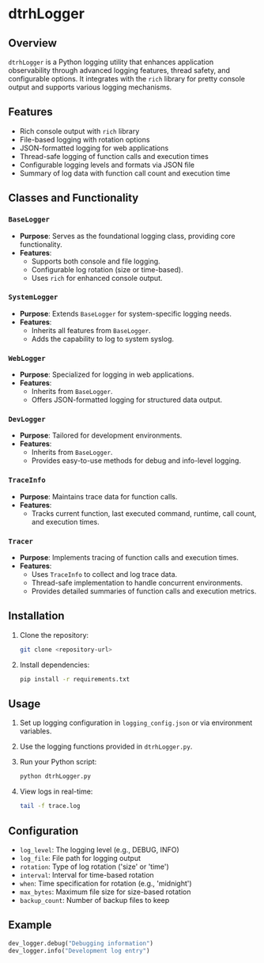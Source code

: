 # dtrhLogger

## Overview

`dtrhLogger` is a Python logging utility that enhances application observability through advanced logging features, thread safety, and configurable options. It integrates with the `rich` library for pretty console output and supports various logging mechanisms.

## Features

- Rich console output with `rich` library
- File-based logging with rotation options
- JSON-formatted logging for web applications
- Thread-safe logging of function calls and execution times
- Configurable logging levels and formats via JSON file
- Summary of log data with function call count and execution time

## Classes and Functionality

### `BaseLogger`
- **Purpose**: Serves as the foundational logging class, providing core functionality.
- **Features**:
  - Supports both console and file logging.
  - Configurable log rotation (size or time-based).
  - Uses `rich` for enhanced console output.

### `SystemLogger`
- **Purpose**: Extends `BaseLogger` for system-specific logging needs.
- **Features**:
  - Inherits all features from `BaseLogger`.
  - Adds the capability to log to system syslog.

### `WebLogger`
- **Purpose**: Specialized for logging in web applications.
- **Features**:
  - Inherits from `BaseLogger`.
  - Offers JSON-formatted logging for structured data output.

### `DevLogger`
- **Purpose**: Tailored for development environments.
- **Features**:
  - Inherits from `BaseLogger`.
  - Provides easy-to-use methods for debug and info-level logging.

### `TraceInfo`
- **Purpose**: Maintains trace data for function calls.
- **Features**:
  - Tracks current function, last executed command, runtime, call count, and execution times.

### `Tracer`
- **Purpose**: Implements tracing of function calls and execution times.
- **Features**:
  - Uses `TraceInfo` to collect and log trace data.
  - Thread-safe implementation to handle concurrent environments.
  - Provides detailed summaries of function calls and execution metrics.

## Installation

1. Clone the repository:
   ```bash
   git clone <repository-url>
   ```

2. Install dependencies:
   ```bash
   pip install -r requirements.txt
   ```

## Usage

1. Set up logging configuration in `logging_config.json` or via environment variables.
2. Use the logging functions provided in `dtrhLogger.py`.
3. Run your Python script:
   ```bash
   python dtrhLogger.py
   ```

4. View logs in real-time:
   ```bash
   tail -f trace.log
   ```

## Configuration

- `log_level`: The logging level (e.g., DEBUG, INFO)
- `log_file`: File path for logging output
- `rotation`: Type of log rotation ('size' or 'time')
- `interval`: Interval for time-based rotation
- `when`: Time specification for rotation (e.g., 'midnight')
- `max_bytes`: Maximum file size for size-based rotation
- `backup_count`: Number of backup files to keep

## Example

```python
dev_logger.debug("Debugging information")
dev_logger.info("Development log entry")
```
